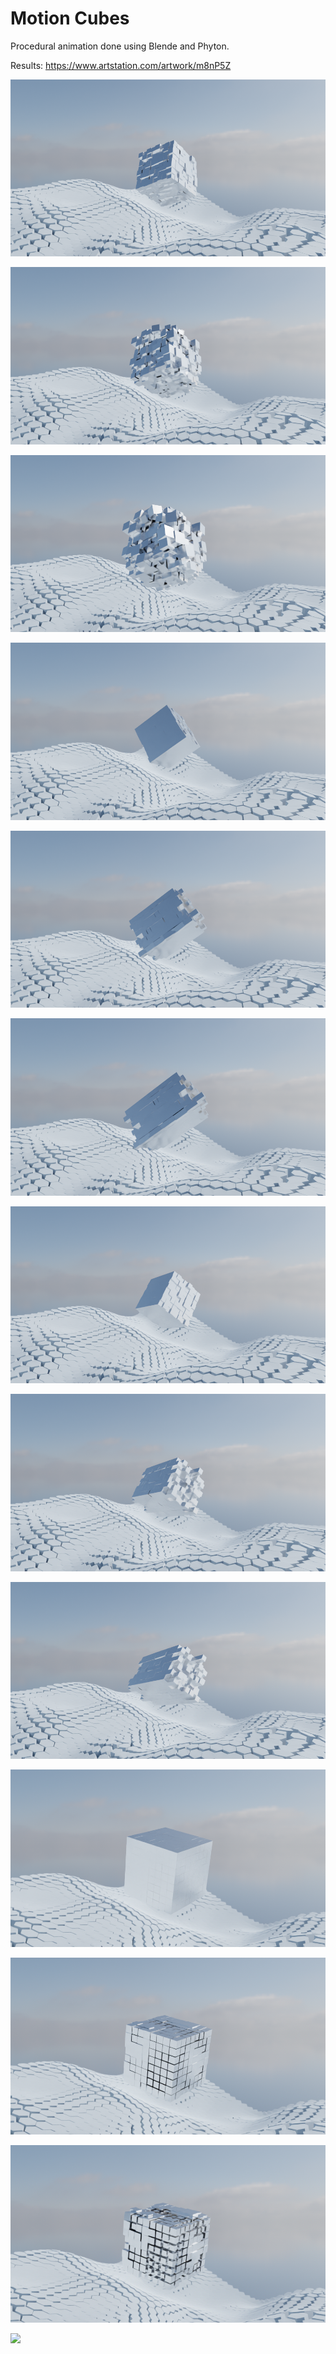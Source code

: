 # Motion Cubes

Procedural animation done using Blende and Phyton.

Results: https://www.artstation.com/artwork/m8nP5Z

![](/gallery/1_1.png)

![](/gallery/1_2.png)

![](/gallery/1_3.png)


![](/gallery/2_1.png)

![](/gallery/2_2.png)

![](/gallery/2_3.png)


![](/gallery/3_1.png)

![](/gallery/3_2.png)

![](/gallery/3_3.png)


![](/gallery/4_1.png)

![](/gallery/4_2.png)

![](/gallery/4_3.png)

![](/gallery/4_4.png)